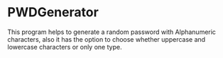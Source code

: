 # PWDGenerator
This program helps to generate a random password with Alphanumeric characters, also it has the option to choose whether 
uppercase and lowercase characters or only one type.
